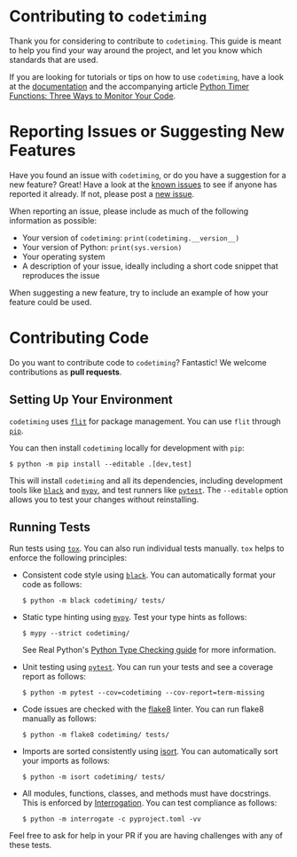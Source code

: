 # Contributing to `codetiming`

Thank you for considering to contribute to `codetiming`. This guide is meant to help you find your way around the project, and let you know which standards that are used.

If you are looking for tutorials or tips on how to use `codetiming`, have a look at the [documentation](https://github.com/realpython/codetiming/blob/master/README.md) and the accompanying article [Python Timer Functions: Three Ways to Monitor Your Code](https://realpython.com/python-timer/).


# Reporting Issues or Suggesting New Features

Have you found an issue with `codetiming`, or do you have a suggestion for a new feature? Great! Have a look at the [known issues](https://github.com/realpython/codetiming/issues/new) to see if anyone has reported it already. If not, please post a [new issue](https://github.com/realpython/codetiming/issues/new).

When reporting an issue, please include as much of the following information as possible:

- Your version of `codetiming`: `print(codetiming.__version__)`
- Your version of Python: `print(sys.version)`
- Your operating system
- A description of your issue, ideally including a short code snippet that reproduces the issue

When suggesting a new feature, try to include an example of how your feature could be used.


# Contributing Code

Do you want to contribute code to `codetiming`? Fantastic! We welcome contributions as **pull requests**.


## Setting Up Your Environment

`codetiming` uses [`flit`](https://flit.readthedocs.io) for package management. You can use `flit` through [`pip`](https://realpython.com/what-is-pip/).

You can then install `codetiming` locally for development with `pip`:

```
$ python -m pip install --editable .[dev,test]
```

This will install `codetiming` and all its dependencies, including development tools like [`black`](https://black.readthedocs.io) and [`mypy`](http://mypy-lang.org/), and test runners like [`pytest`](https://docs.pytest.org/). The `--editable` option allows you to test your changes without reinstalling.


## Running Tests

Run tests using [`tox`](https://tox.readthedocs.io/). You can also run individual tests manually. `tox` helps to enforce the following principles:

- Consistent code style using [`black`](https://black.readthedocs.io). You can automatically format your code as follows:

    ```console
    $ python -m black codetiming/ tests/
    ```

- Static type hinting using [`mypy`](http://mypy-lang.org/). Test your type hints as follows:

    ```console
    $ mypy --strict codetiming/
    ```

    See Real Python's [Python Type Checking guide](https://realpython.com/python-type-checking/) for more information.

- Unit testing using [`pytest`](https://docs.pytest.org/). You can run your tests and see a coverage report as follows:

    ```console
    $ python -m pytest --cov=codetiming --cov-report=term-missing
    ```

- Code issues are checked with the [flake8](https://flake8.pycqa.org/) linter. You can run flake8 manually as follows:

    ```console
    $ python -m flake8 codetiming/ tests/
    ```

- Imports are sorted consistently using [isort](https://pycqa.github.io/isort/). You can automatically sort your imports as follows:

    ```console
    $ python -m isort codetiming/ tests/
    ```

- All modules, functions, classes, and methods must have docstrings. This is enforced by [Interrogation](https://interrogate.readthedocs.io/). You can test compliance as follows:

    ```console
    $ python -m interrogate -c pyproject.toml -vv
    ```

Feel free to ask for help in your PR if you are having challenges with any of these tests.
